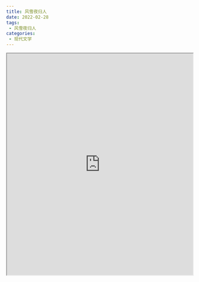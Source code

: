 ```yaml
---
title: 风雪夜归人
date: 2022-02-28
tags:
 - 风雪夜归人
categories:
 - 现代文学
---
```




<iframe src="http://localhost:8080/pdf/web/viewer.html?file=https://vkceyugu.cdn.bspapp.com/VKCEYUGU-e9075d72-0451-48df-afe1-d46932ae4554/b23a75d0-e14d-40b5-bf40-f6fafdb27669.pdf" width="100%" height="600px"></iframe>